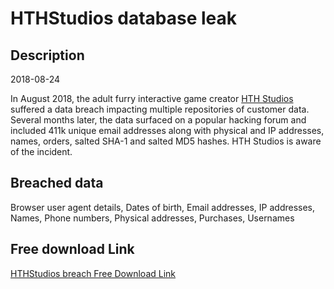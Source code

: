 # HTHStudios database leak

## Description

2018-08-24

In August 2018, the adult furry interactive game creator <a href="https://hthstudios.com/" target="_blank" rel="noopener">HTH Studios</a> suffered a data breach impacting multiple repositories of customer data. Several months later, the data surfaced on a popular hacking forum and included 411k unique email addresses along with physical and IP addresses, names, orders, salted SHA-1 and salted MD5 hashes. HTH Studios is aware of the incident.

## Breached data

Browser user agent details, Dates of birth, Email addresses, IP addresses, Names, Phone numbers, Physical addresses, Purchases, Usernames

## Free download Link

[HTHStudios breach Free Download Link](https://link-to.net/1229997/201.6911082666144/dynamic/?r=aHR0cHM6Ly93d3cubWVkaWFmaXJlLmNvbS92aWV3L1JRdzF6WWdKd1doS1pjby9odGhzdHVkaW9zLmNvbS9maWxl)